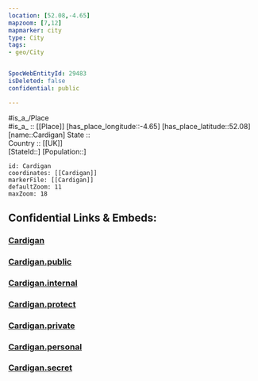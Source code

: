 ```yaml
---
location: [52.08,-4.65] 
mapzoom: [7,12] 
mapmarker: city 
type: City
tags:
- geo/City


SpocWebEntityId: 29483
isDeleted: false
confidential: public

---
```

#is_a_/Place  
#is_a_ :: [[Place]] 
[has_place_longitude::-4.65] 
[has_place_latitude::52.08] 
[name::Cardigan] 
State ::  
Country :: [[UK]]  
[StateId::] 
[Population::] 



```leaflet
id: Cardigan
coordinates: [[Cardigan]] 
markerFile: [[Cardigan]] 
defaultZoom: 11 
maxZoom: 18
```


## Confidential Links & Embeds: 

### [Cardigan](/_Standards/Earth/Continent/Europe/Europe~North/UK/Wales/counties~Wales/Ceredigion/cities~Ceredigion/Cardigan.md) 

### [Cardigan.public](/_public/Earth/Continent/Europe/Europe~North/UK/Wales/counties~Wales/Ceredigion/cities~Ceredigion/Cardigan.public.md) 

### [Cardigan.internal](/_internal/Earth/Continent/Europe/Europe~North/UK/Wales/counties~Wales/Ceredigion/cities~Ceredigion/Cardigan.internal.md) 

### [Cardigan.protect](/_protect/Earth/Continent/Europe/Europe~North/UK/Wales/counties~Wales/Ceredigion/cities~Ceredigion/Cardigan.protect.md) 

### [Cardigan.private](/_private/Earth/Continent/Europe/Europe~North/UK/Wales/counties~Wales/Ceredigion/cities~Ceredigion/Cardigan.private.md) 

### [Cardigan.personal](/_personal/Earth/Continent/Europe/Europe~North/UK/Wales/counties~Wales/Ceredigion/cities~Ceredigion/Cardigan.personal.md) 

### [Cardigan.secret](/_secret/Earth/Continent/Europe/Europe~North/UK/Wales/counties~Wales/Ceredigion/cities~Ceredigion/Cardigan.secret.md)

